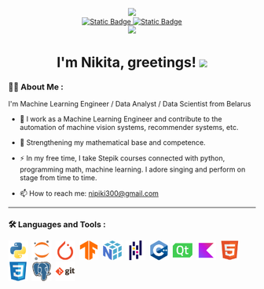 <div id="header" align="center">
  <img src="https://i.giphy.com/media/v1.Y2lkPTc5MGI3NjExbG5zYjR5M2F5MmxrNmd3bTM3a24ydzdkOGNoamU3ajQ0Yng3cDVzcyZlcD12MV9pbnRlcm5hbF9naWZfYnlfaWQmY3Q9Zw/34aBHjXSSCtXmZr4l3/giphy.gif" width="200"/>
  <div id="badges">
    <a href="https://www.linkedin.com/in/nikita-harashchuk-662a16265/">
      <img alt="Static Badge" src="https://img.shields.io/badge/LinkedIn-blue?style=for-the-badge&logo=linkedin&logoColor=white&link=https%3A%2F%2Fwww.linkedin.com%2Fin%2Fnikita-harashchuk-662a16265%2F">
    </a>
    <a href="https://t.me/nikitoSSka228">
     <img alt="Static Badge" src="https://img.shields.io/badge/Telegram-blue?style=for-the-badge&logo=Telegram&logoColor=white">
    </a>
  </div>
  <img src="https://komarev.com/ghpvc/?username=Nikichel&style=flat-square&color=red"/>
  <h1>
    I'm Nikita, greetings!
    <img src="https://i.giphy.com/media/v1.Y2lkPTc5MGI3NjExZ2NjOW40ajU0eWdwMWltdmJpamU2d2dzbWN3eWt6enowYjRiaW02NSZlcD12MV9pbnRlcm5hbF9naWZfYnlfaWQmY3Q9cw/BGLSkombEDjGEJ41oW/giphy.gif" width="30px"/>
  </h1>
</div>

<!--<div align="center">
  <img src="https://i.giphy.com/media/v1.Y2lkPTc5MGI3NjExeTI4cW82NjlrMTQ2ZG9rZHZvZ2xmajF2OHFoeWxvZndvcHg1NHd4aSZlcD12MV9pbnRlcm5hbF9naWZfYnlfaWQmY3Q9Zw/iIqmM5tTjmpOB9mpbn/giphy.gif" width="600" height="300"/>
</div>-->

### :man_technologist: About Me :
I'm Machine Learning Engineer / Data Analyst / Data Scientist from Belarus

- :telescope: I work as a Machine Learning Engineer and contribute to the automation of machine vision systems, recommender systems, etc.

- :seedling: Strengthening my mathematical base and competence.

- :zap: In my free time, I take Stepik courses connected with python, programming math, machine learning. I adore singing and perform on stage from time to time.

- :mailbox: How to reach me: nipiki300@gmail.com

---
### :hammer_and_wrench: Languages and Tools :
<div>
  <img src="https://github.com/devicons/devicon/blob/master/icons/python/python-original.svg" title="Python" alt="Python" width="40" height="40"/>&nbsp;
  <img src="https://github.com/devicons/devicon/blob/master/icons/jupyter/jupyter-original.svg" title="Jupyter" alt="Jupyter" width="40" height="40"/>&nbsp;
  <img src="https://github.com/devicons/devicon/blob/master/icons/pytorch/pytorch-original.svg" title="Pytorch" alt="Pytorch" width="40" height="40"/>&nbsp;
  <img src="https://github.com/devicons/devicon/blob/master/icons/tensorflow/tensorflow-original.svg" title="TensorFlow" alt="TensorFlow" width="40" height="40"/>&nbsp;
  <img src="https://github.com/devicons/devicon/blob/master/icons/numpy/numpy-original.svg" title="NumPy" alt="NumPy" width="40" height="40"/>&nbsp;
  <img src="https://github.com/devicons/devicon/blob/master/icons/pandas/pandas-original.svg" title="Pandas" alt="Pandas" width="40" height="40"/>&nbsp;
  <img src="https://github.com/devicons/devicon/blob/master/icons/cplusplus/cplusplus-original.svg" title="Cplusplus" alt="Cplusplus" width="40" height="40"/>&nbsp;
  <img src="https://github.com/devicons/devicon/blob/master/icons/qt/qt-original.svg"  title="Qt" alt="Qt" width="40" height="40"/>&nbsp;
  <img src="https://github.com/devicons/devicon/blob/master/icons/kotlin/kotlin-original.svg" title="Kotlin" alt="Kotlin" width="40" height="40"/>&nbsp;
  <img src="https://github.com/devicons/devicon/blob/master/icons/html5/html5-original.svg" title="HTML5" alt="HTML" width="40" height="40"/>&nbsp;
  <img src="https://github.com/devicons/devicon/blob/master/icons/css3/css3-original.svg" title="CSS" alt="CSS" width="40" height="40"/>&nbsp;
  <img src="https://github.com/devicons/devicon/blob/master/icons/postgresql/postgresql-original.svg" title="PostgreSQL"  alt="PostgreSQL" width="40" height="40"/>&nbsp;
  <img src="https://github.com/devicons/devicon/blob/master/icons/git/git-original-wordmark.svg" title="Git" **alt="Git" width="40" height="40"/>
</div>
